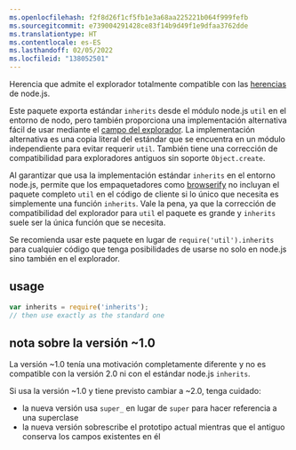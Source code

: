 ```yaml
---
ms.openlocfilehash: f2f8d26f1cf5fb1e3a68aa225221b064f999fefb
ms.sourcegitcommit: e739004291428ce83f14b9d49f1e9dfaa3762dde
ms.translationtype: HT
ms.contentlocale: es-ES
ms.lasthandoff: 02/05/2022
ms.locfileid: "138052501"
---
```

Herencia que admite el explorador totalmente compatible con las [herencias](http://nodejs.org/api/util.html#util_util_inherits_constructor_superconstructor) de node.js.

Este paquete exporta estándar `inherits` desde el módulo node.js `util` en el entorno de nodo, pero también proporciona una implementación alternativa fácil de usar mediante el [campo del explorador](https://gist.github.com/shtylman/4339901). La implementación alternativa es una copia literal del estándar que se encuentra en un módulo independiente para evitar requerir `util`. También tiene una corrección de compatibilidad para exploradores antiguos sin soporte `Object.create`.

Al garantizar que usa la implementación estándar `inherits` en el entorno node.js, permite que los empaquetadores como [browserify](https://github.com/substack/node-browserify) no incluyan el paquete completo `util` en el código de cliente si lo único que necesita es simplemente una función `inherits`. Vale la pena, ya que la corrección de compatibilidad del explorador para `util` el paquete es grande y `inherits` suele ser la única función que se necesita.

Se recomienda usar este paquete en lugar de `require('util').inherits` para cualquier código que tenga posibilidades de usarse no solo en node.js sino también en el explorador.

## <a name="usage"></a>usage

```js
var inherits = require('inherits');
// then use exactly as the standard one
```

## <a name="note-on-version-10"></a>nota sobre la versión ~1.0

La versión ~1.0 tenía una motivación completamente diferente y no es compatible con la versión 2.0 ni con el estándar node.js `inherits`.

Si usa la versión ~1.0 y tiene previsto cambiar a ~2.0, tenga cuidado:

* la nueva versión usa `super_` en lugar de `super` para hacer referencia a una superclase
* la nueva versión sobrescribe el prototipo actual mientras que el antiguo conserva los campos existentes en él
